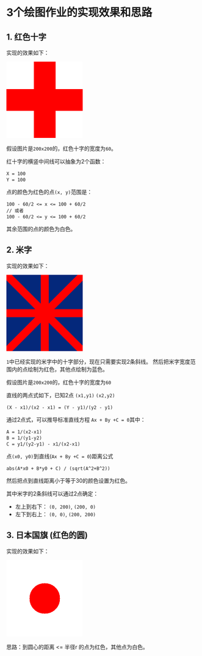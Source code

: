 # 3个绘图作业的实现效果和思路

## 1. 红色十字
实现的效果如下：

![](./result_images/red_cross.png)

假设图片是`200x200`的，红色十字的宽度为`60`。

红十字的横竖中间线可以抽象为2个函数：

```
X = 100
Y = 100
```

点的颜色为红色的点`(x, y)`范围是：

```
100 - 60/2 <= x <= 100 + 60/2
// 或者
100 - 60/2 <= y <= 100 + 60/2
```

其余范围的点的颜色为白色。

## 2. 米字
实现的效果如下：

![](./result_images/uk_flag.png)

`1`中已经实现的米字中的十字部分，现在只需要实现2条斜线。
然后把米字宽度范围内的点绘制为红色，其他点绘制为蓝色。

假设图片是`200x200`的，红色十字的宽度为`60`


直线的两点式如下，已知2点 `(x1,y1)` `(x2,y2)`

```
(X - x1)/(x2 - x1) = (Y - y1)/(y2 - y1)
```

通过2点式，可以推导标准直线方程 `Ax + By +C = 0`其中：

```
A = 1/(x2-x1)
B = 1/(y1-y2)
C = y1/(y2-y1) - x1/(x2-x1)
```

点`(x0, y0)`到直线(`Ax + By +C = 0`)距离公式 

```
abs(A*x0 + B*y0 + C) / (sqrt(A^2+B^2))
```

然后把点到直线距离小于等于30的颜色设置为红色。

其中米字的2条斜线可以通过2点确定：

* 左上到右下： `(0, 200)`, `(200, 0)`
* 左下到右上： `(0, 0)`, `(200, 200)`


## 3. 日本国旗 (红色的圆)

实现的效果如下：

![](./result_images/Japan_flag.png)

思路：到圆心的距离 <= 半径r 的点为红色，其他点为白色。